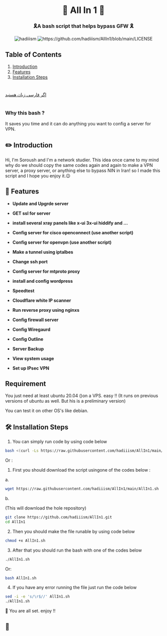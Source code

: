 <h1 align="center"> 🚀 All In 1 🚀 </h1>
<h3 align="center"> 🎗️A bash script that helps bypass GFW 🎗️</h3>

<p align="center"> <img src="https://komarev.com/ghpvc/?username=hadiiism&label=Profile%20views&color=0e75b6&style=flat" alt="hadiiism" />
<img src="https://img.shields.io/github/license/hadiiism/AllIn1?style=flat-square" alt="https://github.com/hadiiism/AllIn1/blob/main/LICENSE" /> </p>

## Table of Contents


1. [Introduction](#%EF%B8%8F-introduction)
2. [Features](#-features)
3. [Installation Steps](#%EF%B8%8F-installation-steps)


#
[اگر فارسی زبان هستید](https://github.com/hadiiism/AllIn1/blob/main/README-fa.md)

#
 

### Why this bash ?
It saves you time and it can do anything you want to config a server for VPN.


## ✏️ Introduction
Hi, I'm Soroush and I'm a network studier. This idea once came to my mind why do we should copy the same codes again and again to make a VPN server, a proxy server, or anything else to bypass NIN in Iran! so I made this script and I hope you enjoy it.😉



## 🧐 Features
- **Update and Upgrde server**

- **GET ssl for server**

- **install several xray panels like x-ui 3x-ui hiddify and ...**

- **Config server for cisco openconnect (use another script)**

- **Config server for openvpn (use another script)**

- **Make a tunnel using iptalbes**

- **Change ssh port**

- **Config server for mtproto proxy**

- **install and config wordpress**

- **Speedtest**

- **Cloudflare white IP scanner**

- **Run reverse proxy using nginxs**

- **Config firewall server**

- **Config Wiregaurd**

- **Config Outline**

- **Server Backup**

- **View system usage**

- **Set up IPsec VPN**
## Requirement
You just need at least ubuntu 20.04 ()on a VPS. easy !! (It runs on previous versions of ubuntu as well. But his is a preliminary version)

You can test it on other OS's like debian. 


## 🛠️ Installation Steps

1. You can simply run code by using code below 

```bash
bash <(curl -Ls https://raw.githubusercontent.com/hadiiism/AllIn1/main/AllIn1.sh)
```
Or :

1. First you should download the script usingone of the codes below :

a.
```bash
wget https://raw.githubusercontent.com/hadiiism/AllIn1/main/AllIn1.sh

```
 b.

(This will download the hole repository) 
```bash
git clone https://github.com/hadiiism/AllIn1.git
cd AllIn1
```
2. Then you should make the file runable by using code below

```bash
chmod +x AllIn1.sh
```
3. After that you should run the bash with one of the codes below

```bash 
./AllIn1.sh
```
Or: 

```bash 
bash AllIn1.sh
```
4. If you have any error running the file just run the code below
 
```bash 
sed -i -e 's/\r$//' AllIn1.sh
./AllIn1.sh
```

🌟 You are all set. enjoy !!

## 🙏



